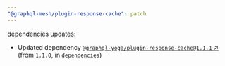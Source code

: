 ```yaml
---
"@graphql-mesh/plugin-response-cache": patch
---
```

dependencies updates:
  - Updated dependency [`@graphql-yoga/plugin-response-cache@1.1.1` ↗︎](https://www.npmjs.com/package/@graphql-yoga/plugin-response-cache/v/1.1.1) (from `1.1.0`, in `dependencies`)
